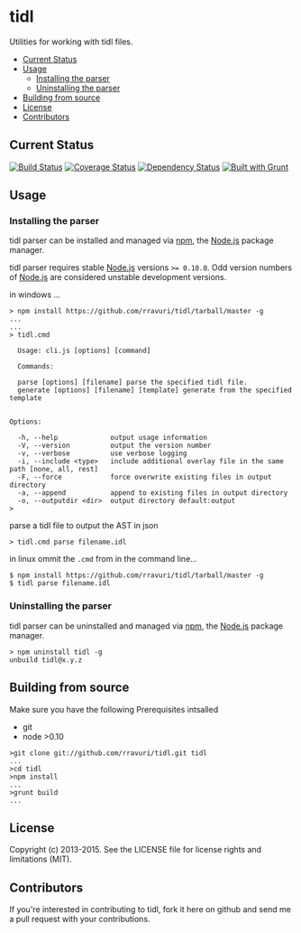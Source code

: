 tidl
====

Utilities for working with tidl files.

* [Current Status](#current-Status)
* [Usage](#usage)
  * [Installing the parser](#installing-the-parser)
  * [Uninstalling the parser](#uninstalling-the-parser)
* [Building from source](#building-from-source)
* [License](#license)
* [Contributors](#contributors)

Current Status
--------------

[![Build Status](https://travis-ci.org/rravuri/tidl.png?branch=master)](https://travis-ci.org/rravuri/tidl) [![Coverage Status](https://coveralls.io/repos/rravuri/tidl/badge.png)](https://coveralls.io/r/rravuri/tidl) [![Dependency Status](https://gemnasium.com/rravuri/tidl.png)](https://gemnasium.com/rravuri/tidl) [![Built with Grunt](https://cdn.gruntjs.com/builtwith.png)](http://gruntjs.com/)

Usage
-----

### Installing the parser
tidl parser can be installed and managed via [npm](https://npmjs.org/), the [Node.js](http://nodejs.org/) package manager.

tidl parser requires stable [Node.js](http://nodejs.org/) versions `>= 0.10.0`. Odd version numbers of [Node.js](http://nodejs.org/) are considered unstable development versions.


in windows ...
```dos
> npm install https://github.com/rravuri/tidl/tarball/master -g
...
...
> tidl.cmd

  Usage: cli.js [options] [command]

  Commands:

  parse [options] [filename] parse the specified tidl file.
  generate [options] [filename] [template] generate from the specified template


Options:

  -h, --help             output usage information
  -V, --version          output the version number
  -v, --verbose          use verbose logging
  -i, --include <type>   include additional overlay file in the same path [none, all, rest]
  -F, --force            force overwrite existing files in output directory
  -a, --append           append to existing files in output directory
  -o, --outputdir <dir>  output directory default:output
>
```

parse a tidl file to output the AST in json

```
> tidl.cmd parse filename.idl

```


in linux ommit the `.cmd` from in the command line...

```dos
$ npm install https://github.com/rravuri/tidl/tarball/master -g
$ tidl parse filename.idl

```

### Uninstalling the parser
tidl parser can be uninstalled and managed via [npm](https://npmjs.org/), the [Node.js](http://nodejs.org/) package manager.
```dos
> npm uninstall tidl -g
unbuild tidl@x.y.z
```

Building from source
------------------

Make sure you have the following Prerequisites intsalled
* git 
* node >0.10

```shell
>git clone git://github.com/rravuri/tidl.git tidl
...
>cd tidl
>npm install
...
>grunt build
...
```

License
-------
Copyright (c) 2013-2015. See the LICENSE file for license rights and limitations (MIT).


Contributors
------------
If you're interested in contributing to tidl, fork it here on github and send me a pull request with your contributions.
